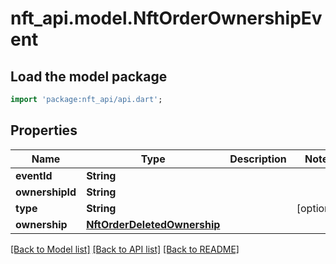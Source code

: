 # nft_api.model.NftOrderOwnershipEvent

## Load the model package
```dart
import 'package:nft_api/api.dart';
```

## Properties
Name | Type | Description | Notes
------------ | ------------- | ------------- | -------------
**eventId** | **String** |  | 
**ownershipId** | **String** |  | 
**type** | **String** |  | [optional] 
**ownership** | [**NftOrderDeletedOwnership**](NftOrderDeletedOwnership.md) |  | 

[[Back to Model list]](../README.md#documentation-for-models) [[Back to API list]](../README.md#documentation-for-api-endpoints) [[Back to README]](../README.md)



